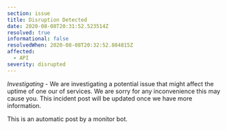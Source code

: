 ```yaml
---
section: issue
title: Disruption Detected
date: 2020-08-08T20:31:52.523514Z
resolved: true
informational: false
resolvedWhen: 2020-08-08T20:32:52.884815Z
affected:
  - API
severity: disrupted
---
```

*Investigating* - We are investigating a potential issue that might affect the uptime of one our of services. We are sorry for any inconvenience this may cause you. This incident post will be updated once we have more information.

This is an automatic post by a monitor bot.
        